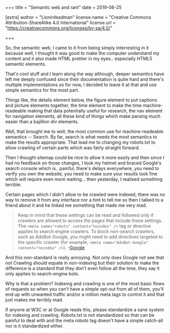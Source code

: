 +++
title = "Semantic web and rant"
date = 2019-06-25

[extra]
author = "Lionirdeadman"
license.name = "Creative Commons Attribution-ShareAlike 4.0 International"
license.url = "https://creativecommons.org/licenses/by-sa/4.0/"
 
+++

So, the semantic web, I came to it from being simply interresting in it because well, I thought it was good to make the computer 
understand my content and it also made HTML prettier in my eyes.. especially HTML5 semantic elements.
<!-- more -->
That's cool stuff and I learn along the way although, deeper semantics have left me deeply confused since their documentation is 
quite hard and there's multiple implementations so for now, I decided to leave it at that and use simple semantics for the most part.

Things like, the details element below, the figure element to put captions and picture elements together, the time element to make the 
time machine-readeable making that data potentially useful for research, the nav element for navigation elements, all these kind of things 
which make parsing much easier than a bajillion div elements.

Well, that brought me to well, the most common use for machine-readeable semantics -- Search. By far, search is what needs the most semantics 
to make the results appropriate. That lead me to changing my robots.txt to allow crawling of certain parts which was fairly straight forward.

Then I thought sitemap could be nice to allow it more easily and then since I had no feedback on those changes, I took my helmet and braced 
Google's search console which is.. painful, there's delays everywhere, you need to verify you own the website, you need to make sure your results 
look fine which will require even more waiting... then yesterday, I realised something terrible.

Certain pages which I didn't allow to be crawled were indexed, there was no way to remove it from any interface nor a hint to tell me so then 
I talked to a friend about it and he linked me something that made me very mad.

> Keep in mind that these settings can be read and followed only if crawlers are allowed to access the pages that include these settings. 
The `<meta name="robots" content="noindex" />` tag or directive applies to search engine crawlers. To block non-search crawlers, such as AdsBot-Google, 
you might need to add directives targeted to the specific crawler (for example, `<meta name="AdsBot-Google" content="noindex" />`). -[Google](https://developers.google.com/search/reference/robots_meta_tag)

And this non-standard is really annoying. Not only does Google not see that not Crawling should equate in non-indexing but their solution to make 
the difference is a standard that they don't even follow all the time, they say it only applies to search-engine bots.

Why is that a problem? Indexing and crawling is one of the most basic flows of requests so when you can't have a simple opt-out from all of them, 
you'll end up with unwanted traffic and/or a million meta tags to control it and that just makes me terribly mad.

If anyone at W3C or at Google reads this, please standardize a sane system for indexing and crawling. Robots.txt is not standardized so that can be painful 
to deal with and the meta robots tag doesn't have a simple catch-all nor is it standardized either.
